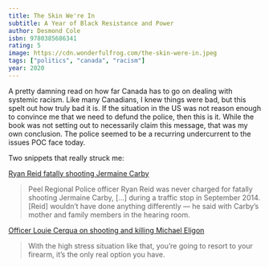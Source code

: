```yaml
---
title: The Skin We're In
subtitle: A Year of Black Resistance and Power
author: Desmond Cole
isbn: 9780385686341
rating: 5
image: https://cdn.wonderfulfrog.com/the-skin-were-in.jpeg
tags: ["politics", "canada", "racism"]
year: 2020
---
```


A pretty damning read on how far Canada has to go on dealing with systemic racism. Like many Canadians, I knew things were bad, but this spelt out how truly bad it is. If the situation in the US was not reason enough to convince me that we need to defund the police, then this is it. While the book was not setting out to necessarily claim this message, that was my own conclusion. The police seemed to be a recurring undercurrent to the issues POC face today.

Two snippets that really struck me:

[Ryan Reid fatally shooting Jermaine Carby](https://www.cbc.ca/news/canada/toronto/jermaine-carby-inquest-peel-regional-police-1.3581519)

> Peel Regional Police officer Ryan Reid was never charged for fatally shooting Jermaine Carby, \[...] during a traffic stop in September 2014. \[Reid] wouldn’t have done anything differently — he said with Carby’s mother and family members in the hearing room.

[Officer Louie Cerqua on shooting and killing Michael Eligon](https://www.cbc.ca/news/canada/toronto/toronto-officer-who-shot-michael-eligon-feared-for-his-life-1.2448192)

> With the high stress situation like that, you’re going to resort to your firearm, it’s the only real option you have.
